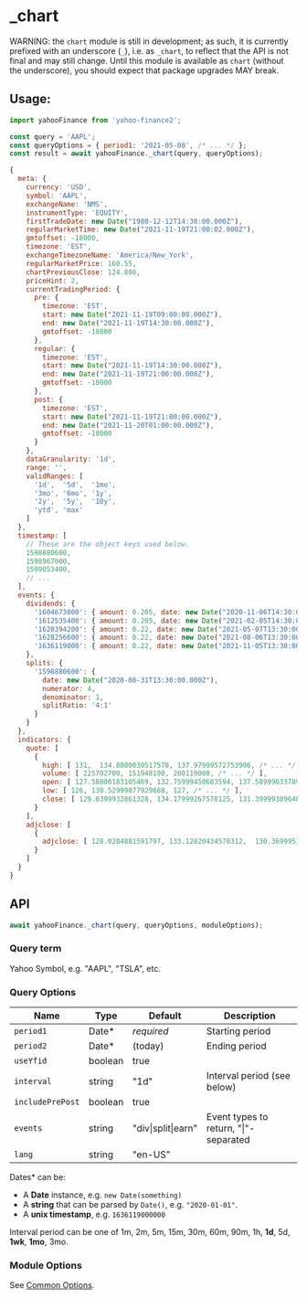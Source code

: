 # _chart

WARNING: the `chart` module is still in development; as such, it is currently
prefixed with an underscore (`_`), i.e. as `_chart`, to reflect that the API
is not final and may still change.  Until this module is available as `chart`
(without the underscore), you should expect that package upgrades MAY break.

## Usage:

```js
import yahooFinance from 'yahoo-finance2';

const query = 'AAPL';
const queryOptions = { period1: '2021-05-08', /* ... */ };
const result = await yahooFinance._chart(query, queryOptions);

{
  meta: {
    currency: 'USD',
    symbol: 'AAPL',
    exchangeName: 'NMS',
    instrumentType: 'EQUITY',
    firstTradeDate: new Date("1980-12-12T14:30:00.000Z"),
    regularMarketTime: new Date("2021-11-19T21:00:02.000Z"),
    gmtoffset: -18000,
    timezone: 'EST',
    exchangeTimezoneName: 'America/New_York',
    regularMarketPrice: 160.55,
    chartPreviousClose: 124.808,
    priceHint: 2,
    currentTradingPeriod: {
      pre: {
        timezone: 'EST',
        start: new Date("2021-11-19T09:00:00.000Z"),
        end: new Date("2021-11-19T14:30:00.000Z"),
        gmtoffset: -18000
      },
      regular: {
        timezone: 'EST',
        start: new Date("2021-11-19T14:30:00.000Z"),
        end: new Date("2021-11-19T21:00:00.000Z"),
        gmtoffset: -18000
      },
      post: {
        timezone: 'EST',
        start: new Date("2021-11-19T21:00:00.000Z"),
        end: new Date("2021-11-20T01:00:00.000Z"),
        gmtoffset: -18000
      }
    },
    dataGranularity: '1d',
    range: '',
    validRanges: [
      '1d',  '5d',  '1mo',
      '3mo', '6mo', '1y',
      '2y',  '5y',  '10y',
      'ytd', 'max'
    ]
  },
  timestamp: [
    // These are the object keys used below.
    1598880600,
    1598967000,
    1599053400,
    // ...
  ],
  events: {
    dividends: {
      '1604673000': { amount: 0.205, date: new Date("2020-11-06T14:30:00.000Z") },
      '1612535400': { amount: 0.205, date: new Date("2021-02-05T14:30:00.000Z") },
      '1620394200': { amount: 0.22, date: new Date("2021-05-07T13:30:00.000Z") },
      '1628256600': { amount: 0.22, date: new Date("2021-08-06T13:30:00.000Z") },
      '1636119000': { amount: 0.22, date: new Date("2021-11-05T13:30:00.000Z") }
    },
    splits: {
      '1598880600': {
        date: new Date("2020-08-31T13:30:00.000Z"),
        numerator: 4,
        denominator: 1,
        splitRatio: '4:1'
      }
    }
  },
  indicators: {
    quote: [
      {
        high: [ 131,  134.8000030517578, 137.97999572753906, /* ... */ ],
        volume: [ 225702700, 151948100, 200119000, /* ... */ ],
        open: [ 127.58000183105469, 132.75999450683594, 137.58999633789062, /* ... */ ],
        low: [ 126, 130.52999877929688, 127, /* ... */ ],
        close: [ 129.0399932861328, 134.17999267578125, 131.39999389648438, /* ... */ ]
      }
    ],
    adjclose: [
      {
        adjclose: [ 128.0284881591797, 133.12820434570312,  130.3699951171875, /* ... */ ],
      }
    ]
  }
}
```

## API

```js
await yahooFinance._chart(query, queryOptions, moduleOptions);
```

### Query term

Yahoo Symbol, e.g. "AAPL", "TSLA", etc.

### Query Options

| Name          | Type      | Default    | Description                       |
| ------------- | ----------| ---------- | --------------------------------- |
| `period1`     | Date*     | *required* | Starting period
| `period2`     | Date*     | (today)    | Ending period
| `useYfid`     | boolean   | true       |
| `interval`    | string    | "1d"       | Interval period (see below)
| `includePrePost` | boolean | true      |
| `events`      | string    | "div\|split\|earn" | Event types to return, "\|"-separated
| `lang`        | string    | "en-US"


Dates* can be:

* A **Date** instance, e.g. `new Date(something)`
* A **string** that can be parsed by `Date()`, e.g. `"2020-01-01"`.
* A **unix timestamp**, e.g. `1636119000000`

Interval period can be one of 1m, 2m, 5m, 15m, 30m, 60m, 90m, 1h, **1d**, 5d, **1wk**, **1mo**, 3mo.

### Module Options

See [Common Options](../README.md#common-options).
